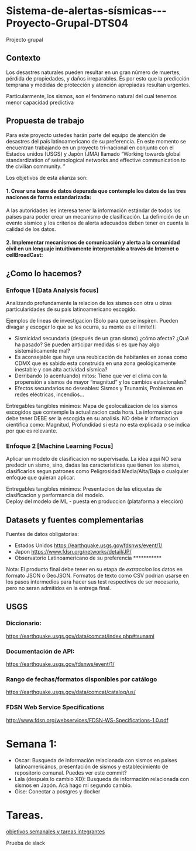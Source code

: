 # Sistema-de-alertas-sísmicas---Proyecto-Grupal-DTS04
Projecto grupal

## **Contexto**

Los desastres naturales pueden resultar en un gran número de muertes, pérdida de propiedades, y daños irreparables. Es por esto que la predicción temprana y medidas de protección y atención apropiadas resultan urgentes.

Particularmente, los sismos, son el fenómeno natural del cual tenemos menor capacidad predictiva 

## **Propuesta de trabajo**

Para este proyecto ustedes harán parte del equipo de atención de desastres del país latinoamericano de su preferencia. En este momento se encuentran trabajando en un proyecto tri-nacional en conjunto con el Estados unidos (USGS) y Japón (JMA) llamado “Working towards global standardization of seismological networks and effective communication to the civilian community. ” 

Los objetivos de esta alianza son:

<h4>1. Crear una  base de datos depurada que contemple los datos de las tres naciones de forma estandarizada:</h4>

A las autoridades les interesa tener la información estándar de todos los países para poder crear un mecanismo de clasificación. La definición de un evento sísmico y los criterios de alerta adecuados deben tener en cuenta la calidad de los datos.


<h4>2. Implementar mecanismos de comunicación y alerta a la comunidad civil en un lenguaje intuitivamente interpretable a través de Internet o cellBroadCast:</h4>


## ¿Como lo hacemos?  

### Enfoque 1 [Data Analysis focus]

Analizando profundamente la relacion de los sismos con otra u otras particularidades de su pais latinoamericano escogido.

Ejemplos de lineas de investigacion (Solo para que se inspiren. Pueden divagar y escoger lo que se les ocurra, su mente es el limite!):

- Sismicidad secundaria (después de un gran sismo) ¿cómo afecta? ¿Qué ha pasado? Se pueden anticipar medidas si es que hay algo sistemáticamente mal?
- Es aconsejable que haya una reubicación de habitantes en zonas como CDMX que es sabido esta construida en una zona geológicamente inestable y con alta actividad sísmica?
- Derribando (o acentuando) mitos: Tiene que ver el clima con la propensión a sismos de mayor “magnitud” y los cambios estacionales?
- Efectos secundarios no deseables: Sismos y Tsunamis, Problemas en redes eléctricas, incendios…


Entregables tangibles minimos:
Mapa de geolocalizacion de los sismos escogidos que contemple la actualizacion cada hora. 
La informacion que debe tener DEBE ser la escogida en su analisis. NO debe ir informacion cientifica como: Magnitud, Profundidad si esta no esta explicada o se indica por que es relevante.


### Enfoque 2 [Machine Learning Focus]

Aplicar un modelo de clasificacion no supervisada. 
La idea aqui NO sera predecir un sismo, sino, dadas las caracteristicas que tienen los sismos, clasificarlos segun patrones como Peligrosidad Media/Alta/Baja
o cualquier enfoque que quieran aplicar. 

Entregables tangibles minimos:
Presentacion de las etiquetas de clasificacion y performancia del modelo.  
Deploy del modelo de ML - puesta en produccion (plataforma a elección)

## **Datasets y fuentes complementarias**

Fuentes de datos obligatorias:
+ Estados Unidos https://earthquake.usgs.gov/fdsnws/event/1/
+ Japon https://www.fdsn.org/networks/detail/JP/
+ Observatorio Latinoamericano de su preferencia ***********

Nota: El producto final debe tener en su etapa de *extraccion* los datos en formato JSON o GeoJSON. Formatos de texto como CSV podrian usarse en los pasos intermedios para hacer sus test respectivos de ser necesario, pero no seran admitidos en la entrega final.

## USGS 
### Diccionario:
https://earthquake.usgs.gov/data/comcat/index.php#tsunami
### Documentación de API:
https://earthquake.usgs.gov/fdsnws/event/1/
### Rango de fechas/formatos disponibles por catálogo
https://earthquake.usgs.gov/data/comcat/catalog/us/
### FDSN	Web	Service	Specifications
http://www.fdsn.org/webservices/FDSN-WS-Specifications-1.0.pdf


# Semana 1:

* Oscar: Busqueda de información relacionada con sismos en paises latinoamericános, presentación de sismos y establecimiento de repositorio comunal.
Puedes ver este commit?
* Lala (después lo cambio XD): Busqueda de información relacionada con sismos en Japón. Acá hago mi segundo cambio.
* Gise: Conectar a postgres y docker


# Tareas.

[objetivos semanales y tareas integrantes](https://www.google.com/search?client=opera&q=proyecto&sourceid=opera&ie=UTF-8&oe=UTF-8)

Prueba de slack
